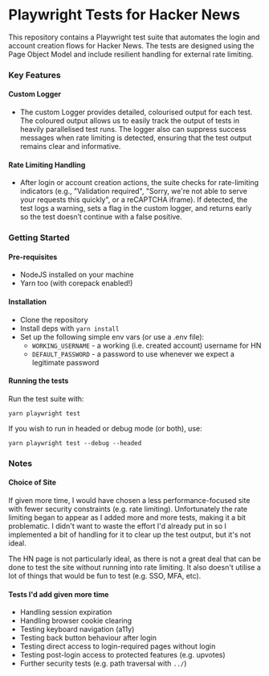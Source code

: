 # Playwright Tests for Hacker News

This repository contains a Playwright test suite that automates the login and account creation flows for Hacker News. The tests are designed using the Page Object Model and include resilient handling for external rate limiting.

### Key Features

#### Custom Logger
-  The custom Logger provides detailed, colourised output for each test. The coloured output allows us to easily track the output of tests in heavily parallelised test runs.  The logger also can suppress success messages when rate limiting is detected, ensuring that the test output remains clear and informative. 

#### Rate Limiting Handling
- After login or account creation actions, the suite checks for rate-limiting indicators (e.g., "Validation required", "Sorry, we're not able to serve your requests this quickly", or a reCAPTCHA iframe). If detected, the test logs a warning, sets a flag in the custom logger, and returns early so the test doesn’t continue with a false positive.


### Getting Started
#### Pre-requisites
- NodeJS installed on your machine
- Yarn too (with corepack enabled!)

#### Installation
- Clone the repository
- Install deps with `yarn install`
- Set up the following simple env vars (or use a .env file):
  - `WORKING_USERNAME` - a working (i.e. created account) username for HN
  - `DEFAULT_PASSWORD` - a password to use whenever we expect a legitimate password

#### Running the tests
Run the test suite with:
```
yarn playwright test
```

If you wish to run in headed or debug mode (or both), use:
```
yarn playwright test --debug --headed
```

### Notes
#### Choice of Site
If given more time, I would have chosen a less performance-focused site with fewer security constraints (e.g. rate limiting). Unfortunately the rate limiting began to appear as I added more and more tests, making it a bit problematic. 
I didn't want to waste the effort I'd already put in so I implemented a bit of handling for it to clear up the test output, but it's not ideal.

The HN page is not particularly ideal, as there is not a great deal that can be done to test the site without running into rate limiting. It also doesn't utilise a lot of things that would be fun to test (e.g. SSO, MFA, etc).

#### Tests I'd add given more time 
- Handling session expiration
- Handling browser cookie clearing
- Testing keyboard navigation (a11y)
- Testing back button behaviour after login
- Testing direct access to login-required pages without login
- Testing post-login access to protected features (e.g. upvotes)
- Further security tests (e.g. path traversal with `../`)
